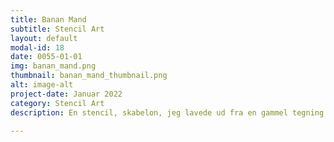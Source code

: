 ```yaml
---
title: Banan Mand
subtitle: Stencil Art
layout: default
modal-id: 18
date: 0055-01-01
img: banan_mand.png
thumbnail: banan_mand_thumbnail.png
alt: image-alt
project-date: Januar 2022
category: Stencil Art
description: En stencil, skabelon, jeg lavede ud fra en gammel tegning. Den er spraymalet på resterne af en gammel papkasse. 

---
```

